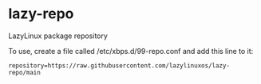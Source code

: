 # lazy-repo
LazyLinux package repository

To use, create a file called /etc/xbps.d/99-repo.conf and add this line to it:
```
repository=https://raw.githubusercontent.com/lazylinuxos/lazy-repo/main
```
